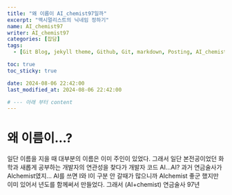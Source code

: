 ```yaml
---
title: "왜 이름이 AI_chemist97일까"
excerpt: "맥시멀리스트의 닉네임 정하기"
name: AI_chemist97
writer: AI_chemist97
categories: [잡담]
tags:
  - [Git Blog, jekyll theme, Github, Git, markdown, Posting, AI_chemist97]

toc: true
toc_sticky: true

date: 2024-08-06 22:42:00
last_modified_at: 2024-08-06 22:42:00

# --- 아래 부터 content
---
```

# 왜 이름이...?
일단 이름을 지을 때 대부분의 이름은 이미 주인이 있었다.
그래서 일단 본전공이었던 화학과 새롭게 공부하는 개발자의 연관성을 찾다가 개발자 코드 AI...AI? 과거 연금술사가 Alchemist였지... AI를 쓰면 I와 l이 구분 안 갈때가 많으니까 AIchemist 좋군 했지만 이미 있어서 년도를 함께써서 만들었다.
그래서 (AI+chemist) 연금술사 97년